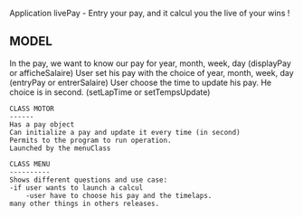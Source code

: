 Application livePay - Entry your pay, and it calcul you the live of your wins !

MODEL
-----

In the pay, we want to know our pay for year, month, week, day  (displayPay or afficheSalaire)
User set his pay with the choice of year, month, week, day (entryPay or entrerSalaire)
User choose the time to update his pay. He choice is in second. (setLapTime or setTempsUpdate)

 	CLASS MOTOR
 	------
 	Has a pay object
 	Can initialize a pay and update it every time (in second)
 	Permits to the program to run operation.
 	Launched by the menuClass
 	
 	CLASS MENU
 	----------
 	Shows different questions and use case:
 	-if user wants to launch a calcul
 		-user have to choose his pay and the timelaps.
 	many other things in others releases.
 	

